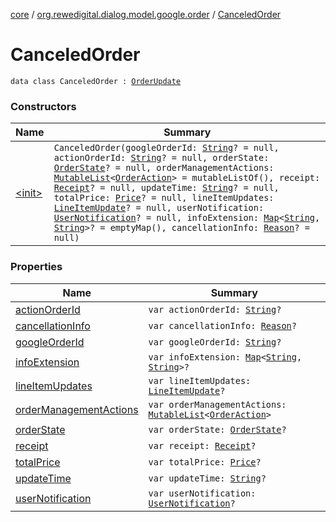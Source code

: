 [core](../../index.md) / [org.rewedigital.dialog.model.google.order](../index.md) / [CanceledOrder](./index.md)

# CanceledOrder

`data class CanceledOrder : `[`OrderUpdate`](../-order-update/index.md)

### Constructors

| Name | Summary |
|---|---|
| [&lt;init&gt;](-init-.md) | `CanceledOrder(googleOrderId: `[`String`](https://kotlinlang.org/api/latest/jvm/stdlib/kotlin/-string/index.html)`? = null, actionOrderId: `[`String`](https://kotlinlang.org/api/latest/jvm/stdlib/kotlin/-string/index.html)`? = null, orderState: `[`OrderState`](../-order-state/index.md)`? = null, orderManagementActions: `[`MutableList`](https://kotlinlang.org/api/latest/jvm/stdlib/kotlin.collections/-mutable-list/index.html)`<`[`OrderAction`](../-order-action/index.md)`> = mutableListOf(), receipt: `[`Receipt`](../-receipt/index.md)`? = null, updateTime: `[`String`](https://kotlinlang.org/api/latest/jvm/stdlib/kotlin/-string/index.html)`? = null, totalPrice: `[`Price`](../-price/index.md)`? = null, lineItemUpdates: `[`LineItemUpdate`](../-line-item-update/index.md)`? = null, userNotification: `[`UserNotification`](../-user-notification/index.md)`? = null, infoExtension: `[`Map`](https://kotlinlang.org/api/latest/jvm/stdlib/kotlin.collections/-map/index.html)`<`[`String`](https://kotlinlang.org/api/latest/jvm/stdlib/kotlin/-string/index.html)`, `[`String`](https://kotlinlang.org/api/latest/jvm/stdlib/kotlin/-string/index.html)`>? = emptyMap(), cancellationInfo: `[`Reason`](../-reason/index.md)`? = null)` |

### Properties

| Name | Summary |
|---|---|
| [actionOrderId](action-order-id.md) | `var actionOrderId: `[`String`](https://kotlinlang.org/api/latest/jvm/stdlib/kotlin/-string/index.html)`?` |
| [cancellationInfo](cancellation-info.md) | `var cancellationInfo: `[`Reason`](../-reason/index.md)`?` |
| [googleOrderId](google-order-id.md) | `var googleOrderId: `[`String`](https://kotlinlang.org/api/latest/jvm/stdlib/kotlin/-string/index.html)`?` |
| [infoExtension](info-extension.md) | `var infoExtension: `[`Map`](https://kotlinlang.org/api/latest/jvm/stdlib/kotlin.collections/-map/index.html)`<`[`String`](https://kotlinlang.org/api/latest/jvm/stdlib/kotlin/-string/index.html)`, `[`String`](https://kotlinlang.org/api/latest/jvm/stdlib/kotlin/-string/index.html)`>?` |
| [lineItemUpdates](line-item-updates.md) | `var lineItemUpdates: `[`LineItemUpdate`](../-line-item-update/index.md)`?` |
| [orderManagementActions](order-management-actions.md) | `var orderManagementActions: `[`MutableList`](https://kotlinlang.org/api/latest/jvm/stdlib/kotlin.collections/-mutable-list/index.html)`<`[`OrderAction`](../-order-action/index.md)`>` |
| [orderState](order-state.md) | `var orderState: `[`OrderState`](../-order-state/index.md)`?` |
| [receipt](receipt.md) | `var receipt: `[`Receipt`](../-receipt/index.md)`?` |
| [totalPrice](total-price.md) | `var totalPrice: `[`Price`](../-price/index.md)`?` |
| [updateTime](update-time.md) | `var updateTime: `[`String`](https://kotlinlang.org/api/latest/jvm/stdlib/kotlin/-string/index.html)`?` |
| [userNotification](user-notification.md) | `var userNotification: `[`UserNotification`](../-user-notification/index.md)`?` |
